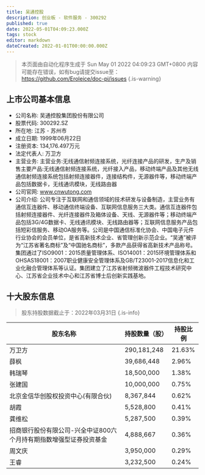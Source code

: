 ```yaml
---
title: 吴通控股
description: 创业板 - 软件服务 - 300292
published: true
date: 2022-05-01T04:09:23.000Z
tags: stock
editor: markdown
dateCreated: 2022-01-01T00:00:00.000Z
---
```


> 本页面由自动化程序生成于 Sun May 01 2022 04:09:23 GMT+0800
> 内容可能存在错误，如有bug请提交issue至：https://github.com/Eroleice/doc-pi/issues
{.is-warning}

## 上市公司基本信息
- 公司名称: 吴通控股集团股份有限公司
- 股票代码: 300292.SZ
- 所在地: 江苏 - 苏州市
- 成立日期: 1999年06月22日
- 注册资本: 134,176.497万元
- 法定代表人: 万卫方
- 主营业务: 主营业务:无线通信射频连接系统，光纤连接产品的研发，生产及销售主要产品:无线通信射频连接系统，光纤接入产品，移动终端产品及其他无线通信射频连接系统包括射频连接器件，连接结构件，无源器件等，移动终端产品包括数据卡，无线通讯模块，无线路由器
- 公司官网: www.cnwutong.com
- 公司介绍: 公司专注于互联网和通信领域的技术研发与设备制造，主营业务有通信互连器件、移动通信终端设备、互联网信息服务三大类。通信互连器件包括射频连接器件、光纤连接器件及箱体设备、天线、无源器件等；移动终端产品包括3G/4G数据卡、无线通讯模块、无线路由器等；互联网信息服务产品包括短彩信服务、移动OA服务等。公司是中国通信标准化协会、中国电子元件行业协会的会员单位，是省高新技术企业、省管理创新示范企业。“吴通”被评为“江苏省著名商标”及“中国驰名商标”，多款产品获得省高新技术产品称号。集团通过了ISO9001：2015质量管理体系、ISO14001：2015环境管理体系和OHSAS18001：2007职业健康安全管理体系及GB/T23001-2017信息化和工业化融合管理体系等认证。集团建立了江苏省射频微波器件工程技术研究中心、江苏省企业技术中心和江苏省博士后创新实践基地。


## 十大股东信息
> 股东持股数据截止于：2022年03月31日
{.is-info}

| 股东名称 | 持股数量（股） | 持股比例 |
| --- | --- | --- |
| 万卫方 | 290,181,248 | 21.63% |
| 薛枫 | 39,686,448 | 2.96% |
| 韩瑞琴 | 18,500,000 | 1.38% |
| 张建国 | 10,000,000 | 0.75% |
| 北京金信华创股权投资中心(有限合伙) | 8,367,844 | 0.62% |
| 胡霞 | 5,528,800 | 0.41% |
| 龚维松 | 5,287,500 | 0.39% |
| 招商银行股份有限公司-兴全中证800六个月持有期指数增强型证券投资基金 | 4,888,667 | 0.36% |
| 周文庆 | 3,950,000 | 0.29% |
| 王睿 | 3,232,500 | 0.24% |




